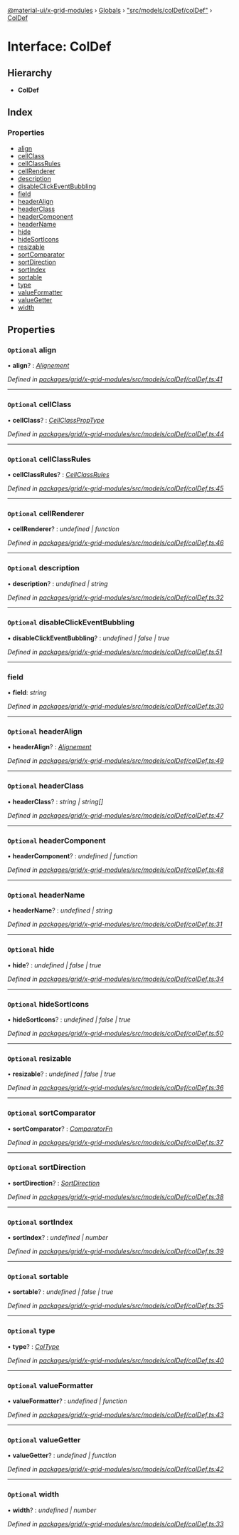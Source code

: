 [@material-ui/x-grid-modules](../README.md) › [Globals](../globals.md) › ["src/models/colDef/colDef"](../modules/_src_models_coldef_coldef_.md) › [ColDef](_src_models_coldef_coldef_.coldef.md)

# Interface: ColDef

## Hierarchy

* **ColDef**

## Index

### Properties

* [align](_src_models_coldef_coldef_.coldef.md#optional-align)
* [cellClass](_src_models_coldef_coldef_.coldef.md#optional-cellclass)
* [cellClassRules](_src_models_coldef_coldef_.coldef.md#optional-cellclassrules)
* [cellRenderer](_src_models_coldef_coldef_.coldef.md#optional-cellrenderer)
* [description](_src_models_coldef_coldef_.coldef.md#optional-description)
* [disableClickEventBubbling](_src_models_coldef_coldef_.coldef.md#optional-disableclickeventbubbling)
* [field](_src_models_coldef_coldef_.coldef.md#field)
* [headerAlign](_src_models_coldef_coldef_.coldef.md#optional-headeralign)
* [headerClass](_src_models_coldef_coldef_.coldef.md#optional-headerclass)
* [headerComponent](_src_models_coldef_coldef_.coldef.md#optional-headercomponent)
* [headerName](_src_models_coldef_coldef_.coldef.md#optional-headername)
* [hide](_src_models_coldef_coldef_.coldef.md#optional-hide)
* [hideSortIcons](_src_models_coldef_coldef_.coldef.md#optional-hidesorticons)
* [resizable](_src_models_coldef_coldef_.coldef.md#optional-resizable)
* [sortComparator](_src_models_coldef_coldef_.coldef.md#optional-sortcomparator)
* [sortDirection](_src_models_coldef_coldef_.coldef.md#optional-sortdirection)
* [sortIndex](_src_models_coldef_coldef_.coldef.md#optional-sortindex)
* [sortable](_src_models_coldef_coldef_.coldef.md#optional-sortable)
* [type](_src_models_coldef_coldef_.coldef.md#optional-type)
* [valueFormatter](_src_models_coldef_coldef_.coldef.md#optional-valueformatter)
* [valueGetter](_src_models_coldef_coldef_.coldef.md#optional-valuegetter)
* [width](_src_models_coldef_coldef_.coldef.md#optional-width)

## Properties

### `Optional` align

• **align**? : *[Alignement](../modules/_src_models_coldef_coldef_.md#alignement)*

*Defined in [packages/grid/x-grid-modules/src/models/colDef/colDef.ts:41](https://github.com/mui-org/material-ui-x/blob/02342a6/packages/grid/x-grid-modules/src/models/colDef/colDef.ts#L41)*

___

### `Optional` cellClass

• **cellClass**? : *[CellClassPropType](../modules/_src_models_coldef_coldef_.md#cellclassproptype)*

*Defined in [packages/grid/x-grid-modules/src/models/colDef/colDef.ts:44](https://github.com/mui-org/material-ui-x/blob/02342a6/packages/grid/x-grid-modules/src/models/colDef/colDef.ts#L44)*

___

### `Optional` cellClassRules

• **cellClassRules**? : *[CellClassRules](../modules/_src_models_coldef_coldef_.md#cellclassrules)*

*Defined in [packages/grid/x-grid-modules/src/models/colDef/colDef.ts:45](https://github.com/mui-org/material-ui-x/blob/02342a6/packages/grid/x-grid-modules/src/models/colDef/colDef.ts#L45)*

___

### `Optional` cellRenderer

• **cellRenderer**? : *undefined | function*

*Defined in [packages/grid/x-grid-modules/src/models/colDef/colDef.ts:46](https://github.com/mui-org/material-ui-x/blob/02342a6/packages/grid/x-grid-modules/src/models/colDef/colDef.ts#L46)*

___

### `Optional` description

• **description**? : *undefined | string*

*Defined in [packages/grid/x-grid-modules/src/models/colDef/colDef.ts:32](https://github.com/mui-org/material-ui-x/blob/02342a6/packages/grid/x-grid-modules/src/models/colDef/colDef.ts#L32)*

___

### `Optional` disableClickEventBubbling

• **disableClickEventBubbling**? : *undefined | false | true*

*Defined in [packages/grid/x-grid-modules/src/models/colDef/colDef.ts:51](https://github.com/mui-org/material-ui-x/blob/02342a6/packages/grid/x-grid-modules/src/models/colDef/colDef.ts#L51)*

___

###  field

• **field**: *string*

*Defined in [packages/grid/x-grid-modules/src/models/colDef/colDef.ts:30](https://github.com/mui-org/material-ui-x/blob/02342a6/packages/grid/x-grid-modules/src/models/colDef/colDef.ts#L30)*

___

### `Optional` headerAlign

• **headerAlign**? : *[Alignement](../modules/_src_models_coldef_coldef_.md#alignement)*

*Defined in [packages/grid/x-grid-modules/src/models/colDef/colDef.ts:49](https://github.com/mui-org/material-ui-x/blob/02342a6/packages/grid/x-grid-modules/src/models/colDef/colDef.ts#L49)*

___

### `Optional` headerClass

• **headerClass**? : *string | string[]*

*Defined in [packages/grid/x-grid-modules/src/models/colDef/colDef.ts:47](https://github.com/mui-org/material-ui-x/blob/02342a6/packages/grid/x-grid-modules/src/models/colDef/colDef.ts#L47)*

___

### `Optional` headerComponent

• **headerComponent**? : *undefined | function*

*Defined in [packages/grid/x-grid-modules/src/models/colDef/colDef.ts:48](https://github.com/mui-org/material-ui-x/blob/02342a6/packages/grid/x-grid-modules/src/models/colDef/colDef.ts#L48)*

___

### `Optional` headerName

• **headerName**? : *undefined | string*

*Defined in [packages/grid/x-grid-modules/src/models/colDef/colDef.ts:31](https://github.com/mui-org/material-ui-x/blob/02342a6/packages/grid/x-grid-modules/src/models/colDef/colDef.ts#L31)*

___

### `Optional` hide

• **hide**? : *undefined | false | true*

*Defined in [packages/grid/x-grid-modules/src/models/colDef/colDef.ts:34](https://github.com/mui-org/material-ui-x/blob/02342a6/packages/grid/x-grid-modules/src/models/colDef/colDef.ts#L34)*

___

### `Optional` hideSortIcons

• **hideSortIcons**? : *undefined | false | true*

*Defined in [packages/grid/x-grid-modules/src/models/colDef/colDef.ts:50](https://github.com/mui-org/material-ui-x/blob/02342a6/packages/grid/x-grid-modules/src/models/colDef/colDef.ts#L50)*

___

### `Optional` resizable

• **resizable**? : *undefined | false | true*

*Defined in [packages/grid/x-grid-modules/src/models/colDef/colDef.ts:36](https://github.com/mui-org/material-ui-x/blob/02342a6/packages/grid/x-grid-modules/src/models/colDef/colDef.ts#L36)*

___

### `Optional` sortComparator

• **sortComparator**? : *[ComparatorFn](../modules/_src_models_sortmodel_.md#comparatorfn)*

*Defined in [packages/grid/x-grid-modules/src/models/colDef/colDef.ts:37](https://github.com/mui-org/material-ui-x/blob/02342a6/packages/grid/x-grid-modules/src/models/colDef/colDef.ts#L37)*

___

### `Optional` sortDirection

• **sortDirection**? : *[SortDirection](../modules/_src_models_sortmodel_.md#sortdirection)*

*Defined in [packages/grid/x-grid-modules/src/models/colDef/colDef.ts:38](https://github.com/mui-org/material-ui-x/blob/02342a6/packages/grid/x-grid-modules/src/models/colDef/colDef.ts#L38)*

___

### `Optional` sortIndex

• **sortIndex**? : *undefined | number*

*Defined in [packages/grid/x-grid-modules/src/models/colDef/colDef.ts:39](https://github.com/mui-org/material-ui-x/blob/02342a6/packages/grid/x-grid-modules/src/models/colDef/colDef.ts#L39)*

___

### `Optional` sortable

• **sortable**? : *undefined | false | true*

*Defined in [packages/grid/x-grid-modules/src/models/colDef/colDef.ts:35](https://github.com/mui-org/material-ui-x/blob/02342a6/packages/grid/x-grid-modules/src/models/colDef/colDef.ts#L35)*

___

### `Optional` type

• **type**? : *[ColType](../modules/_src_models_coldef_coltype_.md#coltype)*

*Defined in [packages/grid/x-grid-modules/src/models/colDef/colDef.ts:40](https://github.com/mui-org/material-ui-x/blob/02342a6/packages/grid/x-grid-modules/src/models/colDef/colDef.ts#L40)*

___

### `Optional` valueFormatter

• **valueFormatter**? : *undefined | function*

*Defined in [packages/grid/x-grid-modules/src/models/colDef/colDef.ts:43](https://github.com/mui-org/material-ui-x/blob/02342a6/packages/grid/x-grid-modules/src/models/colDef/colDef.ts#L43)*

___

### `Optional` valueGetter

• **valueGetter**? : *undefined | function*

*Defined in [packages/grid/x-grid-modules/src/models/colDef/colDef.ts:42](https://github.com/mui-org/material-ui-x/blob/02342a6/packages/grid/x-grid-modules/src/models/colDef/colDef.ts#L42)*

___

### `Optional` width

• **width**? : *undefined | number*

*Defined in [packages/grid/x-grid-modules/src/models/colDef/colDef.ts:33](https://github.com/mui-org/material-ui-x/blob/02342a6/packages/grid/x-grid-modules/src/models/colDef/colDef.ts#L33)*
